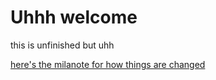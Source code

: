 # Uhhh welcome
this is unfinished but uhh

[here's the milanote for how things are changed](https://app.milanote.com/1RGv7u1nIXK17j?p=hTxWWd3Yyva)